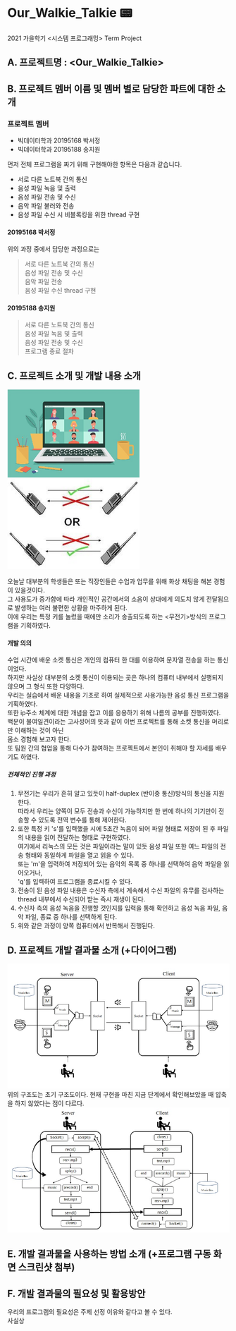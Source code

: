 # Our_Walkie_Talkie :pager:  

2021 가을학기 <시스템 프로그래밍> Term Project

## A. 프로젝트명 : <Our_Walkie_Talkie>
  
## B. 프로젝트 멤버 이름 및 멤버 별로 담당한 파트에 대한 소개

### 프로젝트 멤버
* 빅데이터학과 20195168 박서정    
* 빅데이터학과 20195188 송지원

       
    
먼저 전체 프로그램을 짜기 위해 구현해야한 항목은 다음과 같습니다.    
- 서로 다른 노트북 간의 통신
- 음성 파일 녹음 및 출력
- 음성 파일 전송 및 수신
- 음악 파일 불러와 전송
- 음성 파일 수신 시 비블록킹을 위한 thread 구현

#### 20195168 박서정
위의 과정 중에서 담당한 과정으로는   
>   서로 다른 노트북 간의 통신    
>   음성 파일 전송 및 수신    
>   음악 파일 전송    
>   음성 파일 수신 thread 구현    



#### 20195188 송지원  
>   서로 다른 노트북 간의 통신   
>   음성 파일 녹음 및 출력    
>   음성 파일 전송 및 수신    
>   프로그램 종료 절차  

## C. 프로젝트 소개 및 개발 내용 소개
<img src="image/virtual-meeting.jpg" width="300"> <img src="image/half.jpg" width="300"> 

오늘날 대부분의 학생들은 또는 직장인들은 수업과 업무를 위해 화상 채팅을 해본 경험이 있을것이다.    
그 사용도가 증가함에 따라 개인적인 공간에서의 소음이 상대에게 의도치 않게 전달됨으로 발생하는 여러 불편한 상황을 마주하게 된다.   
이에 우리는 특정 키를 눌렀을 때에만 소리가 송출되도록 하는 <무전기>방식의 프로그램을 기획하였다.   

#### 개발 의의
수업 시간에 배운 소켓 통신은 개인의 컴퓨터 한 대를 이용하여 문자열 전송을 하는 통신이었다.    
하지만 사실상 대부분의 소켓 통신이 이용되는 곳은 하나의 컴퓨터 내부에서 실행되지 않으며 그 형식 또한 다양하다.    
우리는 실습에서 배운 내용을 기초로 하여 실제적으로 사용가능한 음성 통신 프로그램을 기획하였다.  
또한 ip주소 체계에 대한 개념을 잡고 이를 응용하기 위해 나름의 공부를 진행하였다.   
백문이 불여일견이라는 고사성어의 뜻과 같이 이번 프로젝트를 통해 소켓 통신을 머리로만 이해하는 것이 아닌   
몸소 경험해 보고자 한다.   
또 팀원 간의 협업을 통해 다수가 참여하는 프로젝트에서 본인이 취해야 할 자세를 배우기도 하였다.  

##### 전체적인 진행 과정 

1. 무전기는 우리가 흔히 알고 있듯이 half-duplex (반이중 통신)방식의 통신을 지원한다.   
따라서 우리는 양쪽이 모두 전송과 수신이 가능하지만 한 번에 하나의 기기만이 전송할 수 있도록 전역 변수를 통해 제어한다.   
2. 또한 특정 키 's'를 입력했을 시에 5초간 녹음이 되어 파일 형태로 저장이 된 후 파일의 내용을 읽어 전달하는 형태로 구현하였다.     
여기에서 리눅스의 모든 것은 파일이라는 말이 있듯 음성 파일 또한 여느 파일의 전송 형태와 동일하게 파일을 열고 읽을 수 있다.     
또는 'm'을 입력하여 저장되어 있는 음악의 목록 중 하나를 선택하여 음악 파일을 읽어오거나,    
'q'를 입력하여 프로그램을 종료시킬 수 있다.     
3. 전송이 된 음성 파일 내용은 수신자 측에서 계속해서 수신 파일의 유무를 검사하는 thread 내부에서 수신되어 받는 즉시 재생이 된다.   
4. 수신자 측의 음성 녹음을 진행할 것인지를 입력을 통해 확인하고 음성 녹음 파일, 음악 파일, 종료 중 하나를 선택하게 된다.  
5. 위와 같은 과정이 양쪽 컴퓨터에서 반복해서 진행된다.  


## D. 프로젝트 개발 결과물 소개 (+다이어그램)
<center><img src="image/structure.jpg" alt="initial structure"></center>
위의 구조도는 초기 구조도이다.     
현재 구현을 마친 지금 단계에서 확인해보았을 때 압축을 하지 않았다는 점이 다르다. 

<center><img src="image/sstructure.jpg"></center>

## E. 개발 결과물을 사용하는 방법 소개 (+프로그램 구동 화면 스크린샷 첨부)
## F. 개발 결과물의 필요성 및 활용방안

우리의 프로그램의 필요성은 주제 선정 이유와 같다고 볼 수 있다.        
사실상 
